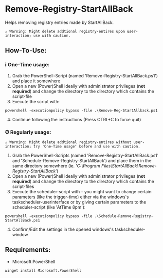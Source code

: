 # Remove-Registry-StartAllBack

Helps removing registry entries made by StartAllBack.

```
⚠️ Warning: Might delete addtional registry-entires upon user-interaction; use with caution.
```

## How-To-Use:

### ℹ️ One-Time usage:

1. Grab the PowerShell-Script (named 'Remove-Registry-StartAllBack.ps1') and place it somewhere
2. Open a new (Power)Shell ideally with administrator privileges (**not required**) and change the directory to the directory which contains the script-file
3. Execute the script with:
```
powershell -executionpolicy bypass -file .\Remove-Reg-StartAllback.ps1
```
4. Continue following the instructions (Press CTRL+C to force quit)


### ⏰ Regularly usage:

```
⚠️ Warning: Might delete addtional registry-entires without user-interaction; try 'One-Time usage' before and use with caution.
```

1. Grab the PowerShell-Scripts (named 'Remove-Registry-StartAllBack.ps1' and 'Schedule-Remove-Registry-StartAllBack') and place them in the same directory somewhere (ie. *'C:\Program Files\StartAllBack\Remove-Registry-StartAllBack'*)
2. Open a new (Power)Shell ideally with administrator privileges (**not required**) and change the directory to the directory which contains the script-files
3. Execute the scheduler-script with - you might want to change certain parameters (like the trigger-time) either via the windows's taskscheduler-userinterface or by giving certain parameters to the scheduler-script (like 'AtTime 8pm'):
```
powershell -executionpolicy bypass -file .\Schedule-Remove-Registry-StartAllBack.ps1
```
4. Confirm/Edit the settings in the opened windows's taskscheduler-window

## Requirements:

- Microsoft.PowerShell
```
winget install Microsoft.PowerShell
```

